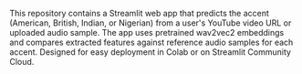 This repository contains a Streamlit web app that predicts the accent (American, British, Indian, or Nigerian) from a user's YouTube video URL or uploaded audio sample. The app uses pretrained wav2vec2 embeddings and compares extracted features against reference audio samples for each accent. Designed for easy deployment in Colab or on Streamlit Community Cloud.
